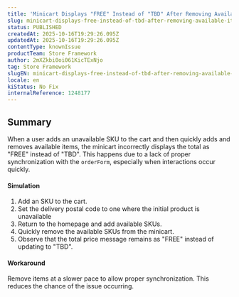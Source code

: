 ```yaml
---
title: 'Minicart Displays "FREE" Instead of "TBD" After Removing Available Items Quickly'
slug: minicart-displays-free-instead-of-tbd-after-removing-available-items-quickly
status: PUBLISHED
createdAt: 2025-10-16T19:29:26.095Z
updatedAt: 2025-10-16T19:29:26.095Z
contentType: knownIssue
productTeam: Store Framework
author: 2mXZkbi0oi061KicTExNjo
tag: Store Framework
slugEN: minicart-displays-free-instead-of-tbd-after-removing-available-items-quickly
locale: en
kiStatus: No Fix
internalReference: 1248177
---
```


## Summary


When a user adds an unavailable SKU to the cart and then quickly adds and removes available items, the minicart incorrectly displays the total as "FREE" instead of "TBD". This happens due to a lack of proper synchronization with the `orderForm`, especially when interactions occur quickly.


#### Simulation



1. Add an SKU to the cart.
2. Set the delivery postal code to one where the initial product is unavailable
3. Return to the homepage and add available SKUs.
4. Quickly remove the available SKUs from the minicart.
5. Observe that the total price message remains as "FREE" instead of updating to "TBD".


#### Workaround


Remove items at a slower pace to allow proper synchronization. This reduces the chance of the issue occurring.



